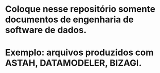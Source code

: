 # Coloque nesse repositório somente documentos de engenharia de software de dados.
# Exemplo: arquivos produzidos com ASTAH, DATAMODELER, BIZAGI.
